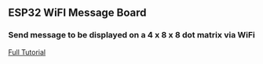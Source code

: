 ## ESP32 WiFI Message Board

### Send message to be displayed on a 4 x 8 x 8 dot matrix via WiFi

[Full Tutorial](https://www.teachmemicro.com/esp32-max7219-wifi-message-board)